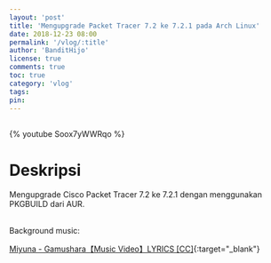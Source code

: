 ```yaml
---
layout: 'post'
title: 'Mengupgrade Packet Tracer 7.2 ke 7.2.1 pada Arch Linux'
date: 2018-12-23 08:00
permalink: '/vlog/:title'
author: 'BanditHijo'
license: true
comments: true
toc: true
category: 'vlog'
tags:
pin:
---
```


<div style="margin-top:30px;"></div>
<!-- EMBED CONTAINER: YOUTUBE -->

{% youtube Soox7yWWRqo %}

# Deskripsi

Mengupgrade Cisco Packet Tracer 7.2 ke 7.2.1 dengan menggunakan PKGBUILD dari AUR.

<br>
Background music:

[Miyuna - Gamushara【Music Video】LYRICS [CC]](https://youtu.be/atPhr8J52mw){:target="_blank"}
